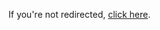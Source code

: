<html>
  <head>
    <meta http-equiv="refresh" content="0; url=https://sites.google.com/view/gabrielaaronpuente" />
    <title>Redirecting...</title>
  </head>
  <body>
    <p>If you're not redirected, <a href="https://sites.google.com/view/gabrielaaronpuente">click here</a>.</p>
  </body>
</html>
